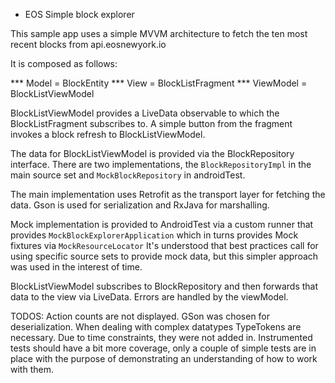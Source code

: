 * EOS Simple block explorer

This sample app uses a simple MVVM architecture to fetch the ten most recent blocks from
api.eosnewyork.io

It is composed as follows:

*** Model     = BlockEntity
*** View      = BlockListFragment
*** ViewModel = BlockListViewModel

BlockListViewModel provides a LiveData observable to which the BlockListFragment subscribes to.
A simple button from the fragment invokes a block refresh to BlockListViewModel.

The data for BlockListViewModel is provided via the BlockRepository interface.
There are two implementations, the `BlockRepositoryImpl` in the main source set and `MockBlockRepository` 
in androidTest.

The main implementation uses Retrofit as the transport layer for fetching the data. Gson is used for
serialization and RxJava for marshalling. 

Mock implementation is provided to AndroidTest via a custom runner that provides `MockBlockExplorerApplication`
which in turns provides Mock fixtures via `MockResourceLocator`
It's understood that best practices call for using specific source sets to provide mock data, but this
simpler approach was used in the interest of time. 

BlockListViewModel subscribes to BlockRepository and then forwards that data to the view via LiveData.
Errors are handled by the viewModel. 


TODOS:
Action counts are not displayed. GSon was chosen for deserialization. When dealing with complex datatypes
TypeTokens are necessary. Due to time constraints, they were not added in. 
Instrumented tests should have a bit more coverage, only a couple of simple tests are in place with 
the purpose of demonstrating an understanding of how to work with them. 



